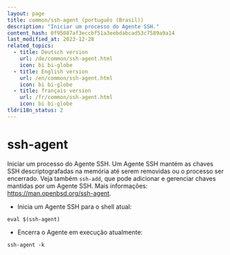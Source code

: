 ```yaml
---
layout: page
title: common/ssh-agent (português (Brasil))
description: "Iniciar um processo do Agente SSH."
content_hash: 0f95087af3eccbf51a3eebdabcad53c7589a9a14
last_modified_at: 2023-12-28
related_topics:
  - title: Deutsch version
    url: /de/common/ssh-agent.html
    icon: bi bi-globe
  - title: English version
    url: /en/common/ssh-agent.html
    icon: bi bi-globe
  - title: français version
    url: /fr/common/ssh-agent.html
    icon: bi bi-globe
tldri18n_status: 2
---
```

# ssh-agent

Iniciar um processo do Agente SSH.
Um Agente SSH mantém as chaves SSH descriptografadas na memória até serem removidas ou o processo ser encerrado.
Veja também `ssh-add`, que pode adicionar e gerenciar chaves mantidas por um Agente SSH.
Mais informações: <https://man.openbsd.org/ssh-agent>.

- Inicia um Agente SSH para o shell atual:

`eval $(ssh-agent)`

- Encerra o Agente em execução atualmente:

`ssh-agent -k`

